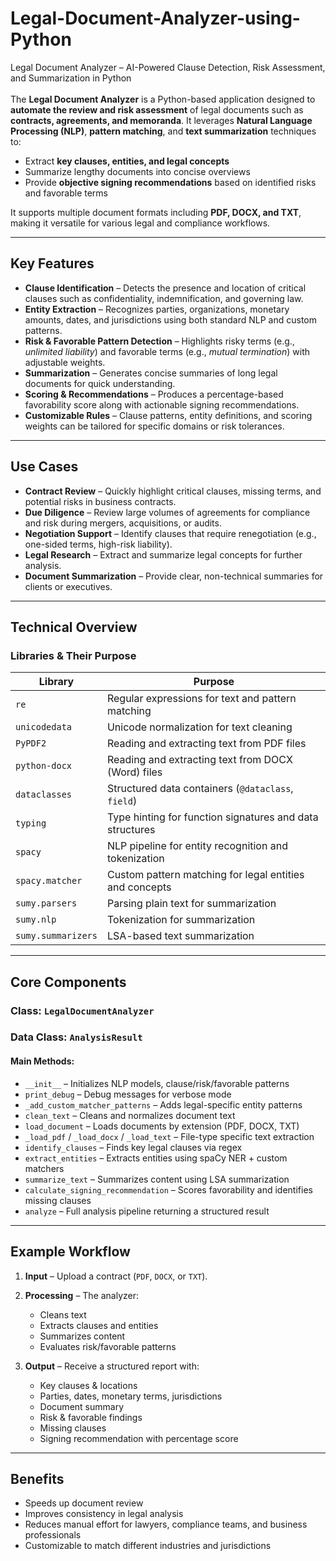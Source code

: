 # Legal-Document-Analyzer-using-Python
Legal Document Analyzer – AI-Powered Clause Detection, Risk Assessment, and Summarization in Python
<br>
<br>
The **Legal Document Analyzer** is a Python-based application designed to **automate the review and risk assessment** of legal documents such as **contracts, agreements, and memoranda**. It leverages **Natural Language Processing (NLP)**, **pattern matching**, and **text summarization** techniques to:

* Extract **key clauses, entities, and legal concepts**
* Summarize lengthy documents into concise overviews
* Provide **objective signing recommendations** based on identified risks and favorable terms

It supports multiple document formats including **PDF, DOCX, and TXT**, making it versatile for various legal and compliance workflows.

---

## Key Features

* **Clause Identification** – Detects the presence and location of critical clauses such as confidentiality, indemnification, and governing law.
* **Entity Extraction** – Recognizes parties, organizations, monetary amounts, dates, and jurisdictions using both standard NLP and custom patterns.
* **Risk & Favorable Pattern Detection** – Highlights risky terms (e.g., *unlimited liability*) and favorable terms (e.g., *mutual termination*) with adjustable weights.
* **Summarization** – Generates concise summaries of long legal documents for quick understanding.
* **Scoring & Recommendations** – Produces a percentage-based favorability score along with actionable signing recommendations.
* **Customizable Rules** – Clause patterns, entity definitions, and scoring weights can be tailored for specific domains or risk tolerances.

---

## Use Cases

* **Contract Review** – Quickly highlight critical clauses, missing terms, and potential risks in business contracts.
* **Due Diligence** – Review large volumes of agreements for compliance and risk during mergers, acquisitions, or audits.
* **Negotiation Support** – Identify clauses that require renegotiation (e.g., one-sided terms, high-risk liability).
* **Legal Research** – Extract and summarize legal concepts for further analysis.
* **Document Summarization** – Provide clear, non-technical summaries for clients or executives.

---

## Technical Overview

### Libraries & Their Purpose

| Library            | Purpose                                                  |
| ------------------ | -------------------------------------------------------- |
| `re`               | Regular expressions for text and pattern matching        |
| `unicodedata`      | Unicode normalization for text cleaning                  |
| `PyPDF2`           | Reading and extracting text from PDF files               |
| `python-docx`      | Reading and extracting text from DOCX (Word) files       |
| `dataclasses`      | Structured data containers (`@dataclass`, `field`)       |
| `typing`           | Type hinting for function signatures and data structures |
| `spacy`            | NLP pipeline for entity recognition and tokenization     |
| `spacy.matcher`    | Custom pattern matching for legal entities and concepts  |
| `sumy.parsers`     | Parsing plain text for summarization                     |
| `sumy.nlp`         | Tokenization for summarization                           |
| `sumy.summarizers` | LSA-based text summarization                             |

---

## Core Components

### **Class:** `LegalDocumentAnalyzer`

### **Data Class:** `AnalysisResult`

#### Main Methods:

* `__init__` – Initializes NLP models, clause/risk/favorable patterns
* `print_debug` – Debug messages for verbose mode
* `_add_custom_matcher_patterns` – Adds legal-specific entity patterns
* `clean_text` – Cleans and normalizes document text
* `load_document` – Loads documents by extension (PDF, DOCX, TXT)
* `_load_pdf` / `_load_docx` / `_load_text` – File-type specific text extraction
* `identify_clauses` – Finds key legal clauses via regex
* `extract_entities` – Extracts entities using spaCy NER + custom matchers
* `summarize_text` – Summarizes content using LSA summarization
* `calculate_signing_recommendation` – Scores favorability and identifies missing clauses
* `analyze` – Full analysis pipeline returning a structured result

---

## Example Workflow

1. **Input** – Upload a contract (`PDF`, `DOCX`, or `TXT`).
2. **Processing** – The analyzer:

   * Cleans text
   * Extracts clauses and entities
   * Summarizes content
   * Evaluates risk/favorable patterns
3. **Output** – Receive a structured report with:

   * Key clauses & locations
   * Parties, dates, monetary terms, jurisdictions
   * Document summary
   * Risk & favorable findings
   * Missing clauses
   * Signing recommendation with percentage score

---

## Benefits

* Speeds up document review
* Improves consistency in legal analysis
* Reduces manual effort for lawyers, compliance teams, and business professionals
* Customizable to match different industries and jurisdictions



